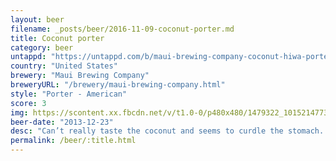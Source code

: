 ```yaml
---
layout: beer
filename: _posts/beer/2016-11-09-coconut-porter.md
title: Coconut porter
category: beer
untappd: "https://untappd.com/b/maui-brewing-company-coconut-hiwa-porter/5383"
country: "United States"
brewery: "Maui Brewing Company"
breweryURL: "/brewery/maui-brewing-company.html"
style: "Porter - American"
score: 3
img: https://scontent.xx.fbcdn.net/v/t1.0-0/p480x480/1479322_10152147730723745_835775935_n.jpg?_nc_cat=105&oh=c604d968510610b65d34de2bf483f89b&oe=5C589807
beer-date: "2013-12-23"
desc: "Can’t really taste the coconut and seems to curdle the stomach. Could just be fighting with the other beers. Or the fried rice"
permalink: /beer/:title.html
---
```

